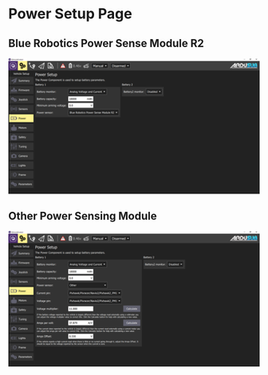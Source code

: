 # Power Setup Page

## Blue Robotics Power Sense Module R2

<img src="/images/reference/reference-ardusub-power-psmr2.png" class="img-responsive img-center" style="max-height:600px;">

## Other Power Sensing Module

<img src="/images/reference/reference-ardusub-power-other.png" class="img-responsive img-center" style="max-height:600px;">
